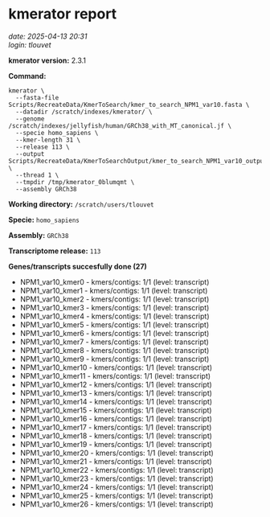 # kmerator report
*date: 2025-04-13 20:31*  
*login: tlouvet*

**kmerator version:** 2.3.1

**Command:**

```
kmerator \
  --fasta-file Scripts/RecreateData/KmerToSearch/kmer_to_search_NPM1_var10.fasta \
  --datadir /scratch/indexes/kmerator/ \
  --genome /scratch/indexes/jellyfish/human/GRCh38_with_MT_canonical.jf \
  --specie homo_sapiens \
  --kmer-length 31 \
  --release 113 \
  --output Scripts/RecreateData/KmerToSearchOutput/kmer_to_search_NPM1_var10_output \
  --thread 1 \
  --tmpdir /tmp/kmerator_0blumqmt \
  --assembly GRCh38
```

**Working directory:** `/scratch/users/tlouvet`

**Specie:** `homo_sapiens`

**Assembly:** `GRCh38`

**Transcriptome release:** `113`

**Genes/transcripts succesfully done (27)**

- NPM1_var10_kmer0 - kmers/contigs: 1/1 (level: transcript)
- NPM1_var10_kmer1 - kmers/contigs: 1/1 (level: transcript)
- NPM1_var10_kmer2 - kmers/contigs: 1/1 (level: transcript)
- NPM1_var10_kmer3 - kmers/contigs: 1/1 (level: transcript)
- NPM1_var10_kmer4 - kmers/contigs: 1/1 (level: transcript)
- NPM1_var10_kmer5 - kmers/contigs: 1/1 (level: transcript)
- NPM1_var10_kmer6 - kmers/contigs: 1/1 (level: transcript)
- NPM1_var10_kmer7 - kmers/contigs: 1/1 (level: transcript)
- NPM1_var10_kmer8 - kmers/contigs: 1/1 (level: transcript)
- NPM1_var10_kmer9 - kmers/contigs: 1/1 (level: transcript)
- NPM1_var10_kmer10 - kmers/contigs: 1/1 (level: transcript)
- NPM1_var10_kmer11 - kmers/contigs: 1/1 (level: transcript)
- NPM1_var10_kmer12 - kmers/contigs: 1/1 (level: transcript)
- NPM1_var10_kmer13 - kmers/contigs: 1/1 (level: transcript)
- NPM1_var10_kmer14 - kmers/contigs: 1/1 (level: transcript)
- NPM1_var10_kmer15 - kmers/contigs: 1/1 (level: transcript)
- NPM1_var10_kmer16 - kmers/contigs: 1/1 (level: transcript)
- NPM1_var10_kmer17 - kmers/contigs: 1/1 (level: transcript)
- NPM1_var10_kmer18 - kmers/contigs: 1/1 (level: transcript)
- NPM1_var10_kmer19 - kmers/contigs: 1/1 (level: transcript)
- NPM1_var10_kmer20 - kmers/contigs: 1/1 (level: transcript)
- NPM1_var10_kmer21 - kmers/contigs: 1/1 (level: transcript)
- NPM1_var10_kmer22 - kmers/contigs: 1/1 (level: transcript)
- NPM1_var10_kmer23 - kmers/contigs: 1/1 (level: transcript)
- NPM1_var10_kmer24 - kmers/contigs: 1/1 (level: transcript)
- NPM1_var10_kmer25 - kmers/contigs: 1/1 (level: transcript)
- NPM1_var10_kmer26 - kmers/contigs: 1/1 (level: transcript)
